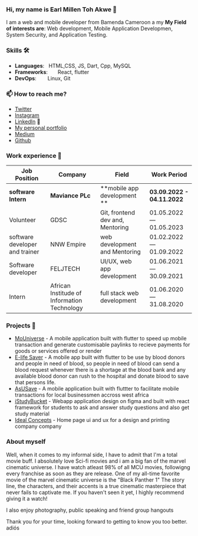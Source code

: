 ### Hi, my name is Earl Millen Toh Akwe 👋 
I am a web and mobile developer from Bamenda Cameroon a my **My Field of interests are**: Web development, Mobile Application Developmen, System Security, and  Application Testing. 

### Skills 🛠️
- **Languages**: &nbsp;                          HTML,CSS, JS, Dart, Cpp, MySQL
- **Frameworks**:  &nbsp;&nbsp;&nbsp;&nbsp;&nbsp;   React, flutter
- **DevOps**:  &nbsp;&nbsp;&nbsp;&nbsp;          Linux, Git


### 📫 How to reach me?
- [Twitter](https://twitter.com/millen_earl)
- [Instagram](https://www.instagram.com/zeus_2_3_7/)
- [LinkedIn](https://www.linkedin.com/in/earl-millen-toh-akwe-0341931ba/) 🚀
- [My personal portfolio](https://akwe-afriitech.github.io/Earl-Millen/) 
- [Medium](https://medium.com/@earlmillen7)
- [Github](https://github.com/akwe-afriitech)


### Work experience 👔
| Job Position                 | Company            | Field                        | Work Period                |
| ---------------------------- | ------------------ | ---------------------------- | -------------------------- |
| **software Intern**                | **Maviance PLc**    | **mobile app development **                   | **03.09.2022 - 04.11.2022** |
| Volunteer     | GDSC     | Git, frontend dev and, Mentoring        | 01.05.2022 — 01.05.2023    |
| software developer and trainer          | NNW Empire     | web development and Mentoring     | 01.02.2022 — 01.09.2022    |
| Software developer          | FELJTECH        | UI/UX, web app development    | 01.06.2021 — 30.09.2021    |
| Intern       | African Institude of Information Technology | full stack web development    | 01.06.2020 — 31.08.2020    |


### Projects 🐾
- [MoUniverse](https://github.com/akwe-afriitech/MoUniverse) - A mobile application built with flutter to speed up mobile transaction and generate customisable paylinks to recieve payments for goods or services offered or render
- [E-life Saver](https://github.com/akwe-afriitech/e-life-save) - A mobile app built with flutter to be use by blood donors and people in  need of blood, so people in need of blood can send a blood request whenever there is a shortage at the blood bank and any available blood donor can rush to the hospital and donate blood to save that persons life.
- [AsUSave]() - A mobile application built with fluttter to facilitate mobile transactions for local businessmen accross west africa
- [iStudyBucket](https://github.com/akwe-afriitech/istudybucket-frontend) - Webapp application design on figma and built with react framework for students to ask and answer study questions and also get study material 
- [Ideal Concepts](https://github.com/akwe-afriitech/ideal-Concepts) - Home page ui  and ux for a design and printing company company 


### About myself
Well, when it comes to my informal side, I have to admit that I'm a total movie buff. 
I absolutely love Sci-fi movies and i am a big fan of the marvel cinematic universe.
I have watch atleast 98% of all MCU movies, followigng every franchise as soon as they are release.
One of my all-time favorite movie of the marvel cinematic universe is the "Black Panther 1" The story line, the characters, and their accents is a true cinematic masterpiece that never fails to captivate me. 
If you haven't seen it yet, I highly recommend giving it a watch!

I also enjoy photography, public speaking and friend group hangouts 

Thank you for your time, looking forward to getting to know you too better. adiós
